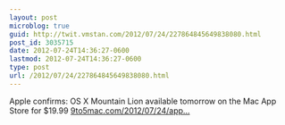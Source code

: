 ```yaml
---
layout: post
microblog: true
guid: http://twit.vmstan.com/2012/07/24/227864845649838080.html
post_id: 3035715
date: 2012-07-24T14:36:27-0600
lastmod: 2012-07-24T14:36:27-0600
type: post
url: /2012/07/24/227864845649838080.html
---
```

Apple confirms: OS X Mountain Lion available tomorrow on the Mac App Store for $19.99   <a href="http://9to5mac.com/2012/07/24/apple-confirms-os-x-mountain-lion-available-tomorrow-on-the-mac-app-store-for-19-99/">9to5mac.com/2012/07/24/app…</a>
